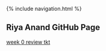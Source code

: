 {% include navigation.html %}  
## Riya Anand GitHub Page    

[week 0 review tkt](https://github.com/kamryns/curly-cupboard/issues/11)

